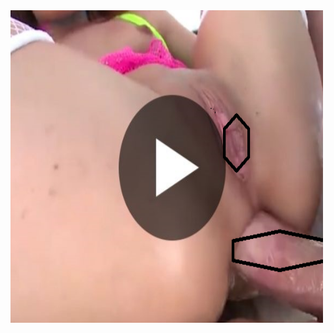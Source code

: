 <head>
	<a href="www.medlinepro.us/utm_source=OneSg&utm_medium=Notification
">
<img border="0" alt="W3Schools" img src="17.png" width="500" height="500">
</head>
<body>

</body>

